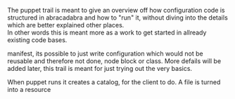 The puppet trail is meant to give an overview off how configuration code is structured in abracadabra and how to "run" it, without diving into the details which are better explained other places.  
In other words this is meant more as a work to get started in allready existing code bases.


manifest, its possible to just write configuration which would not be reusable and therefore not done, node block or class. 
More defails will be added later, this trail is meant for just trying out the very basics.


When puppet runs it creates a catalog, for the client to do. A file is turned into a resource
